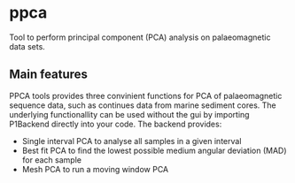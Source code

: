 # ppca
Tool to perform principal component (PCA) analysis on palaeomagnetic data sets.

## Main features

PPCA tools provides three convinient functions for PCA of palaeomagnetic sequence data, such as continues data from marine sediment cores. The underlying functionallity can be used without the gui by importing P1Backend directly into your code. The backend provides:
 - Single interval PCA to analyse all samples in a given interval
 - Best fit PCA to find the lowest possible medium angular deviation (MAD) for each sample
 - Mesh PCA to run a moving window PCA
